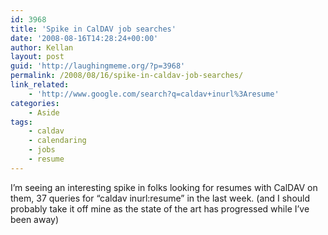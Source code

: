 ```yaml
---
id: 3968
title: 'Spike in CalDAV job searches'
date: '2008-08-16T14:28:24+00:00'
author: Kellan
layout: post
guid: 'http://laughingmeme.org/?p=3968'
permalink: /2008/08/16/spike-in-caldav-job-searches/
link_related:
    - 'http://www.google.com/search?q=caldav+inurl%3Aresume'
categories:
    - Aside
tags:
    - caldav
    - calendaring
    - jobs
    - resume
---
```


I’m seeing an interesting spike in folks looking for resumes with CalDAV on them, 37 queries for “caldav inurl:resume” in the last week. (and I should probably take it off mine as the state of the art has progressed while I’ve been away)